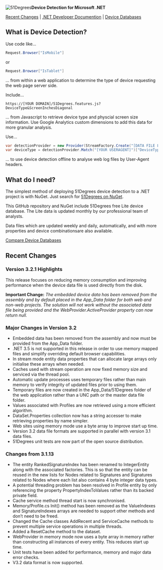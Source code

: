 ![51Degrees](https://51degrees.com/Portals/0/Logo.png "THE Fasstest and Most Accurate Device Detection")**Device Detection for Microsoft .NET**

[Recent Changes](#recent-changes "Review recent major changes") | [.NET Developer Documention](https://51degrees.com/support/documentation/net "Full getting started guide and advanced developer documentation") | [Device Databases](https://51degrees.com/compare-data-options "Different device databases which can be used with 51Degrees device detection")

## What is Device Detection?

Use code like...

```cs
Request.Browser["IsMobile"]
```

or 

```cs
Request.Browser["IsTablet"]
```

... from within a web application to determine the type of device requesting the web page server side.

Include...

```
https://[YOUR DOMAIN]/51Degrees.features.js?DeviceType&ScreenInchesDiagonal
```

... from Javascript to retrieve device type and physcial screen size information. Use Google Analytics custom dimensions to add this data for more granular analysis.

Use...

```cs
var detectionProvider = new Provider(StreamFactory.Create("[DATA FILE LOCATION]"));
var deviceType = detectionProvider.Match("[YOUR USERAGENT]")["DeviceType"];
```

... to use device detection offline to analyse web log files by User-Agent headers.

## What do I need?

The simplest method of deploying 51Degrees device detection to a .NET project is with NuGet. Just search for [51Degrees on NuGet](https://www.nuget.org/packages?q=51degrees "51Degrees Packages on NuGet").

This GitHub repository and NuGet include 51Degrees free Lite device database. The Lite data is updated monthly by our professional team of analysts. 

Data files which are updated weekly and daily, automatically, and with more properties and device combinationsare also available.

[Compare Device Databases](https://51degrees.com/compare-data-options "Compare different data file options for 51Degrees device detection")

## Recent Changes

### Version 3.2.1 Highlights

This release focuses on reducing memory consumption and improving performance when the device data file is used directly from the disk.

**Important Change:** _The embedded device data has been removed from the assembly and by default placed in the App_Data folder for both web and non-web projects. The solution will not work without the associated data file being provided and the WebProvider.ActiveProvider property can now return null._

### Major Changes in Version 3.2

* Embedded data has been removed from the assembly and now must be provided from the App_Data folder.
* .NET 3.5 is not supported in this release in order to use memory mapped files and simplify overriding default browser capabilities.
* In stream mode entity data properties that can allocate large arrays only initialise these arrays when needed.
* Caches used with stream operation are now fixed memory size and serviced via the thread pool.
* Automatic update processes uses temporary files rather than main memory to verify integrity of updated files prior to using them.
* Temporary files are now created in the App_Data/51Degrees folder of the web application rather than a UNC path or the master data file folder.
* Values associated with Profiles are now retrieved using a more efficient algorithm.
* DataSet.Properties collection now has a string accesser to make retrieving properties by name simpler.
* Web sites using memory mode use a byte array to improve start up time.
* Version 3.2 data file formats are supported in parallel with version 3.1 data files.
* 51Degrees unit tests are now part of the open source distribution.

### Changes from 3.1.13

* The entity RankedSignatureIndex has been renamed to IntegerEntity along with the associated factories. This is so that the entity can be reused in the new lists for Nodes related to Signatures and Signatures related to Nodes where each list also contains 4 byte integer data types.
* A potential threading problem has been resolved in Profile entity by only referencing the property PropertyIndexToValues rather than its backed private field.
* Cache service method thread start is now synchronised.
* Memory/Profile.cs Init() method has been removed as the ValueIndexes and SignatureIndexes arrays are needed to support other methods and don’t need to be freed.
* Changed the Cache classes AddRecent and ServiceCache methods to prevent multiple service operations in multiple threads.
* Added a ResetCache method to the dataset.
* WebProvider in memory mode now uses a byte array in memory rather than constructing all instances of every entity. This reduces start up time.
* Unit tests have been added for performance, memory and major data error checks.
* V3.2 data format is now supported.

